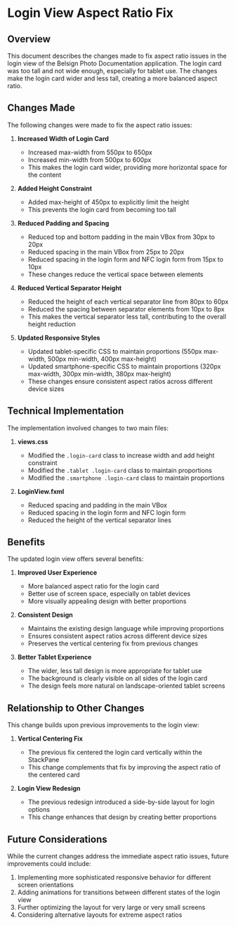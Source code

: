 # Login View Aspect Ratio Fix

## Overview

This document describes the changes made to fix aspect ratio issues in the login view of the Belsign Photo Documentation application. The login card was too tall and not wide enough, especially for tablet use. The changes make the login card wider and less tall, creating a more balanced aspect ratio.

## Changes Made

The following changes were made to fix the aspect ratio issues:

1. **Increased Width of Login Card**
   - Increased max-width from 550px to 650px
   - Increased min-width from 500px to 600px
   - This makes the login card wider, providing more horizontal space for the content

2. **Added Height Constraint**
   - Added max-height of 450px to explicitly limit the height
   - This prevents the login card from becoming too tall

3. **Reduced Padding and Spacing**
   - Reduced top and bottom padding in the main VBox from 30px to 20px
   - Reduced spacing in the main VBox from 25px to 20px
   - Reduced spacing in the login form and NFC login form from 15px to 10px
   - These changes reduce the vertical space between elements

4. **Reduced Vertical Separator Height**
   - Reduced the height of each vertical separator line from 80px to 60px
   - Reduced the spacing between separator elements from 10px to 8px
   - This makes the vertical separator less tall, contributing to the overall height reduction

5. **Updated Responsive Styles**
   - Updated tablet-specific CSS to maintain proportions (550px max-width, 500px min-width, 400px max-height)
   - Updated smartphone-specific CSS to maintain proportions (320px max-width, 300px min-width, 380px max-height)
   - These changes ensure consistent aspect ratios across different device sizes

## Technical Implementation

The implementation involved changes to two main files:

1. **views.css**
   - Modified the `.login-card` class to increase width and add height constraint
   - Modified the `.tablet .login-card` class to maintain proportions
   - Modified the `.smartphone .login-card` class to maintain proportions

2. **LoginView.fxml**
   - Reduced spacing and padding in the main VBox
   - Reduced spacing in the login form and NFC login form
   - Reduced the height of the vertical separator lines

## Benefits

The updated login view offers several benefits:

1. **Improved User Experience**
   - More balanced aspect ratio for the login card
   - Better use of screen space, especially on tablet devices
   - More visually appealing design with better proportions

2. **Consistent Design**
   - Maintains the existing design language while improving proportions
   - Ensures consistent aspect ratios across different device sizes
   - Preserves the vertical centering fix from previous changes

3. **Better Tablet Experience**
   - The wider, less tall design is more appropriate for tablet use
   - The background is clearly visible on all sides of the login card
   - The design feels more natural on landscape-oriented tablet screens

## Relationship to Other Changes

This change builds upon previous improvements to the login view:

1. **Vertical Centering Fix**
   - The previous fix centered the login card vertically within the StackPane
   - This change complements that fix by improving the aspect ratio of the centered card

2. **Login View Redesign**
   - The previous redesign introduced a side-by-side layout for login options
   - This change enhances that design by creating better proportions

## Future Considerations

While the current changes address the immediate aspect ratio issues, future improvements could include:

1. Implementing more sophisticated responsive behavior for different screen orientations
2. Adding animations for transitions between different states of the login view
3. Further optimizing the layout for very large or very small screens
4. Considering alternative layouts for extreme aspect ratios